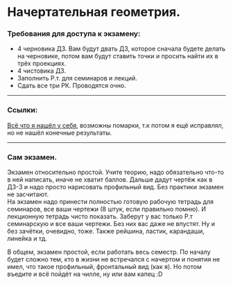 # Начертательная геометрия.
### Требования для доступа к экзамену:
- 4 черновика ДЗ. Вам будут двать ДЗ, которое сначала будете делать на черновике, потом вам будут ставить точки и просить найти их в трёх проекциях.
- 4 чистовика ДЗ.
- Заполнить Р.т. для семинаров и лекций.
- Сдать все три РК. Проводятся очно.
---
### Ссылки:<br>
[Всё что я нашёл у себя](https://github.com/DimaPermyakov/IU5/blob/main/Term-1/%D0%9D%D0%B0%D1%87%D0%B5%D1%80%D1%82%D0%B0%D1%82%D0%B5%D0%BB%D1%8C%D0%BD%D0%B0%D1%8F%20%D0%B3%D0%B5%D0%BE%D0%BC%D0%B5%D1%82%D1%80%D0%B8%D1%8F/%D0%94%D0%97%20%D0%B2%D1%81%D1%91%20%D1%87%D1%82%D0%BE%20%D0%BD%D0%B0%D1%88%D0%B5%D0%BB.pdf), возможны помарки, т.к потом я ещё исправлял, но не нашёл конечные результаты.

---
### **Сам экзамен**.
Экзамен относительно простой. Учите теорию, надо обязательно что-то в ней написать, иначе не хватит баллов. Дальше дадут чертёж как в ДЗ-3 и надо просто нарисовать профильный вид. Без практики экзамен не засчитают. <br>
На экзамен надо принести полностью готовую рабочую тетрадь для семинаров, все ваши чертежи (8 штук, если правильно помню). И лекционную тетрадь чисто показать. Заберут у вас только Р.т семинарскую и все ваши чертежи. Без них вас даже не впустят. Ну и без зачётки, очевидно, тоже. Также рейшина, ластик, карандаши, линейка и тд.<br>

В общем, экзамен простой, если работать весь семестр. По началу будет сложно тем, кто в жизни не встречался с начертом и понятия не имел, что такое профильный, фронтальный вид (как я). Но потом въедите и всё пойдёт на чилле, ну или вам капец :D